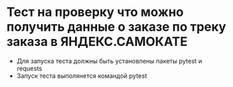 # Тест на проверку что можно получить данные о заказе по треку заказа в ЯНДЕКС.САМОКАТЕ
- Для запуска теста должны быть установлены пакеты pytest и requests
- Запуск теста выполянется командой pytest 